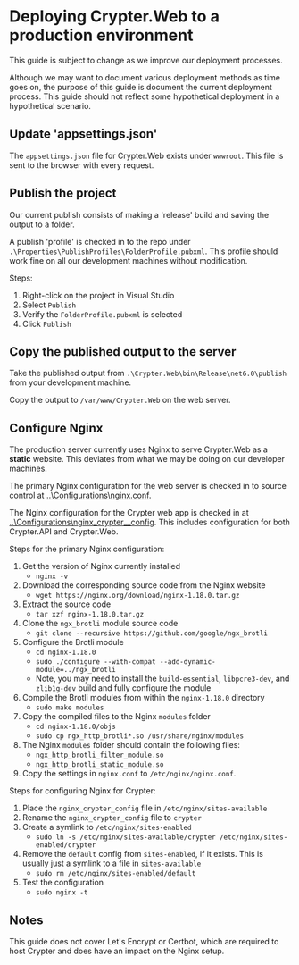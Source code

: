 ﻿# Deploying Crypter.Web to a production environment

This guide is subject to change as we improve our deployment processes.

Although we may want to document various deployment methods as time goes on, the purpose of this guide is document the current deployment process. This guide should not reflect some hypothetical deployment in a hypothetical scenario.

## Update 'appsettings.json'

The `appsettings.json` file for Crypter.Web exists under `wwwroot`.
This file is sent to the browser with every request.

## Publish the project

Our current publish consists of making a 'release' build and saving the output to a folder.

A publish 'profile' is checked in to the repo under `.\Properties\PublishProfiles\FolderProfile.pubxml`. This profile should work fine on all our development machines without modification.

Steps:

1. Right-click on the project in Visual Studio
2. Select `Publish`
3. Verify the `FolderProfile.pubxml` is selected
4. Click `Publish`

## Copy the published output to the server

Take the published output from `.\Crypter.Web\bin\Release\net6.0\publish` from your development machine.

Copy the output to `/var/www/Crypter.Web` on the web server.

## Configure Nginx

The production server currently uses Nginx to serve Crypter.Web as a **static** website. This deviates from what we may be doing on our developer machines.

The primary Nginx configuration for the web server is checked in to source control at [..\Configurations\nginx.conf](..\Configurations\nginx.conf).

The Nginx configuration for the Crypter web app is checked in at [..\Configurations\nginx_crypter__config](..\Configurations\nginx_crypter_config).
This includes configuration for both Crypter.API and Crypter.Web.

Steps for the primary Nginx configuration:

1. Get the version of Nginx currently installed
   * `nginx -v`
2. Download the corresponding source code from the Nginx website
   * `wget https://nginx.org/download/nginx-1.18.0.tar.gz`
3. Extract the source code
   * `tar xzf nginx-1.18.0.tar.gz`
4. Clone the `ngx_brotli` module source code
   * `git clone --recursive https://github.com/google/ngx_brotli`
5. Configure the Brotli module
   * `cd nginx-1.18.0`
   * `sudo ./configure --with-compat --add-dynamic-module=../ngx_brotli`
   * Note, you may need to install the `build-essential`, `libpcre3-dev`, and `zlib1g-dev` build and fully configure the module
6. Compile the Brotli modules from within the `nginx-1.18.0` directory
   * `sudo make modules`
7. Copy the compiled files to the Nginx `modules` folder
   * `cd nginx-1.18.0/objs`
   * `sudo cp ngx_http_brotli*.so /usr/share/nginx/modules`
8. The Nginx `modules` folder should contain the following files:
   * `ngx_http_brotli_filter_module.so`
   * `ngx_http_brotli_static_module.so`
9. Copy the settings in `nginx.conf` to `/etc/nginx/nginx.conf`.

Steps for configuring Nginx for Crypter:

1. Place the `nginx_crypter_config` file in `/etc/nginx/sites-available`
2. Rename the `nginx_crypter_config` file to `crypter`
3. Create a symlink to `/etc/nginx/sites-enabled`
   * `sudo ln -s /etc/nginx/sites-available/crypter /etc/nginx/sites-enabled/crypter`
4. Remove the `default` config from `sites-enabled`, if it exists. This is usually just a symlink to a file in `sites-available`
   * `sudo rm /etc/nginx/sites-enabled/default`
5. Test the configuration
   * `sudo nginx -t`

## Notes

This guide does not cover Let's Encrypt or Certbot, which are required to host Crypter and does have an impact on the Nginx setup.
